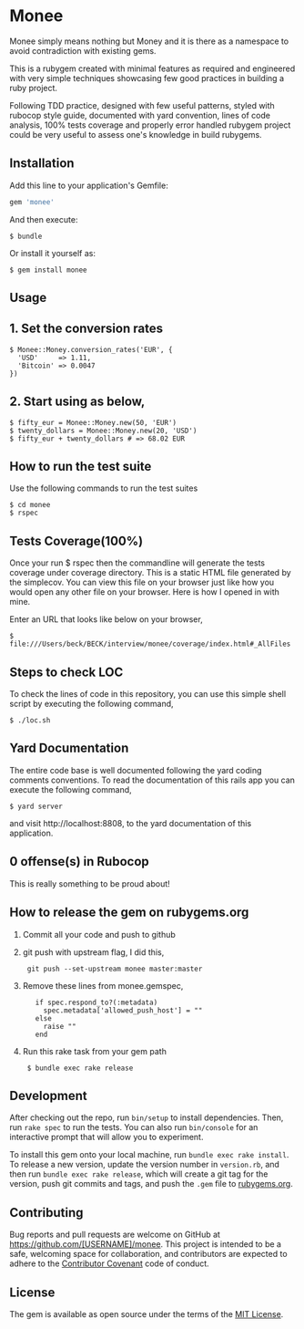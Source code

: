 # Monee

Monee simply means nothing but Money and it is there as a namespace to avoid contradiction with existing gems. 

This is a rubygem created with minimal features as required and engineered with very simple techniques showcasing few good practices in building a ruby project.

Following TDD practice, designed with few useful patterns, styled with rubocop style guide, documented with yard convention, lines of code analysis, 100% tests coverage and properly error handled rubygem project could be very useful to assess one's knowledge in build rubygems.

## Installation

Add this line to your application's Gemfile:

```ruby
gem 'monee'
```

And then execute:

    $ bundle

Or install it yourself as:

    $ gem install monee

## Usage

## 1. Set the conversion rates

    $ Monee::Money.conversion_rates('EUR', {
      'USD'     => 1.11,
      'Bitcoin' => 0.0047
    })

## 2. Start using as below,

    $ fifty_eur = Monee::Money.new(50, 'EUR')
    $ twenty_dollars = Monee::Money.new(20, 'USD')
    $ fifty_eur + twenty_dollars # => 68.02 EUR

## How to run the test suite

Use the following commands to run the test suites

    $ cd monee
    $ rspec

## Tests Coverage(100%)

Once your run $ rspec then the commandline will generate the tests coverage under coverage directory. This is a static HTML file generated by the simplecov. You can view this file on your browser just like how you would open any other file on your browser. Here is how I opened in with mine.

Enter an URL that looks like below on your browser,

    $ file:///Users/beck/BECK/interview/monee/coverage/index.html#_AllFiles

## Steps to check LOC

To check the lines of code in this repository, you can use this simple shell script by executing the following command,

    $ ./loc.sh

## Yard Documentation

The entire code base is well documented following the yard coding comments conventions. To read the documentation of this rails app you can execute the following command,

    $ yard server

and visit http://localhost:8808, to the yard documentation of this application.

## 0 offense(s) in Rubocop

This is really something to be proud about!

## How to release the gem on rubygems.org

1. Commit all your code and push to github

2. git push with upstream flag, I did this,

        git push --set-upstream monee master:master

3. Remove these lines from monee.gemspec,

          if spec.respond_to?(:metadata)
            spec.metadata['allowed_push_host'] = ""
          else
            raise ""
          end
          
4. Run this rake task from your gem path

        $ bundle exec rake release
        
## Development

After checking out the repo, run `bin/setup` to install dependencies. Then, run `rake spec` to run the tests. You can also run `bin/console` for an interactive prompt that will allow you to experiment.

To install this gem onto your local machine, run `bundle exec rake install`. To release a new version, update the version number in `version.rb`, and then run `bundle exec rake release`, which will create a git tag for the version, push git commits and tags, and push the `.gem` file to [rubygems.org](https://rubygems.org).

## Contributing

Bug reports and pull requests are welcome on GitHub at https://github.com/[USERNAME]/monee. This project is intended to be a safe, welcoming space for collaboration, and contributors are expected to adhere to the [Contributor Covenant](http://contributor-covenant.org) code of conduct.


## License

The gem is available as open source under the terms of the [MIT License](http://opensource.org/licenses/MIT).

